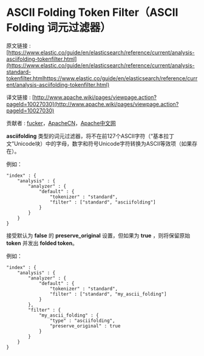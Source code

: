 # ASCII Folding Token Filter（ASCII Folding 词元过滤器）

原文链接 : [https://www.elastic.co/guide/en/elasticsearch/reference/current/analysis-asciifolding-tokenfilter.html](https://www.elastic.co/guide/en/elasticsearch/reference/current/analysis-standard-tokenfilter.htmlhttps://www.elastic.co/guide/en/elasticsearch/reference/current/analysis-asciifolding-tokenfilter.html)

译文链接 : [http://www.apache.wiki/pages/viewpage.action?pageId=10027030](http://www.apache.wiki/pages/viewpage.action?pageId=10027030)

贡献者 : [fucker](/display/~caizhongjie)，[ApacheCN](/display/~apachecn)，[Apache中文网](/display/~apachechina)

**asciifolding** 类型的词元过滤器，将不在前127个ASCII字符（“基本拉丁文”Unicode块）中的字母，数字和符号Unicode字符转换为ASCII等效项（如果存在）。

例如：

```
"index" : {
    "analysis" : {
        "analyzer" : {
            "default" : {
                "tokenizer" : "standard",
                "filter" : ["standard", "asciifolding"]
            }
        }
    }
}
```

接受默认为 **false** 的 **preserve_original** 设置，但如果为 **true** ，则将保留原始 **token** 并发出 **folded token**。

例如：

```
"index" : {
    "analysis" : {
        "analyzer" : {
            "default" : {
                "tokenizer" : "standard",
                "filter" : ["standard", "my_ascii_folding"]
            }
        },
        "filter" : {
            "my_ascii_folding" : {
                "type" : "asciifolding",
                "preserve_original" : true
            }
        }
    }
}
```